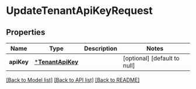 # UpdateTenantApiKeyRequest

## Properties
Name | Type | Description | Notes
------------ | ------------- | ------------- | -------------
**apiKey** | [***TenantApiKey**](TenantAPIKey.md) |  | [optional] [default to null]

[[Back to Model list]](../README.md#documentation-for-models) [[Back to API list]](../README.md#documentation-for-api-endpoints) [[Back to README]](../README.md)


